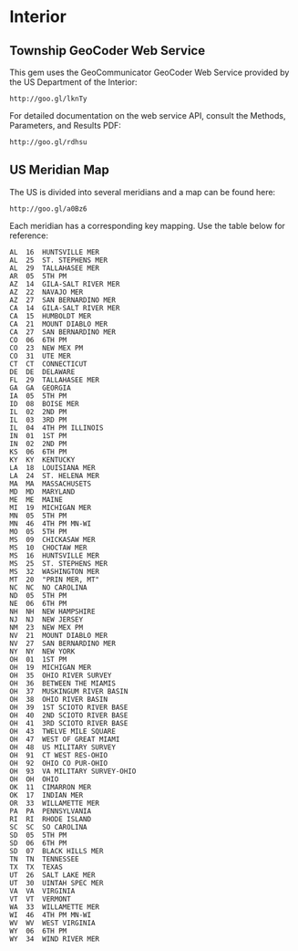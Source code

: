 Interior
========

Township GeoCoder Web Service
-----------------------------
This gem uses the GeoCommunicator GeoCoder Web Service provided by the US Department of the Interior:

    http://goo.gl/lknTy

For detailed documentation on the web service API, consult the Methods, Parameters, and Results PDF:

    http://goo.gl/rdhsu

US Meridian Map
---------------
The US is divided into several meridians and a map can be found here:

    http://goo.gl/a0Bz6

Each meridian has a corresponding key mapping. Use the table below for reference:

    AL  16  HUNTSVILLE MER
    AL  25  ST. STEPHENS MER
    AL  29  TALLAHASEE MER
    AR  05  5TH PM
    AZ  14  GILA-SALT RIVER MER
    AZ  22  NAVAJO MER
    AZ  27  SAN BERNARDINO MER
    CA  14  GILA-SALT RIVER MER
    CA  15  HUMBOLDT MER
    CA  21  MOUNT DIABLO MER
    CA  27  SAN BERNARDINO MER
    CO  06  6TH PM
    CO  23  NEW MEX PM
    CO  31  UTE MER
    CT  CT  CONNECTICUT
    DE  DE  DELAWARE
    FL  29  TALLAHASEE MER
    GA  GA  GEORGIA
    IA  05  5TH PM
    ID  08  BOISE MER
    IL  02  2ND PM
    IL  03  3RD PM
    IL  04  4TH PM ILLINOIS
    IN  01  1ST PM
    IN  02  2ND PM
    KS  06  6TH PM
    KY  KY  KENTUCKY
    LA  18  LOUISIANA MER
    LA  24  ST. HELENA MER
    MA  MA  MASSACHUSETS
    MD  MD  MARYLAND
    ME  ME  MAINE
    MI  19  MICHIGAN MER
    MN  05  5TH PM
    MN  46  4TH PM MN-WI
    MO  05  5TH PM
    MS  09  CHICKASAW MER
    MS  10  CHOCTAW MER
    MS  16  HUNTSVILLE MER
    MS  25  ST. STEPHENS MER
    MS  32  WASHINGTON MER
    MT  20  "PRIN MER, MT"
    NC  NC  NO CAROLINA
    ND  05  5TH PM
    NE  06  6TH PM
    NH  NH  NEW HAMPSHIRE
    NJ  NJ  NEW JERSEY
    NM  23  NEW MEX PM
    NV  21  MOUNT DIABLO MER
    NV  27  SAN BERNARDINO MER
    NY  NY  NEW YORK
    OH  01  1ST PM
    OH  19  MICHIGAN MER
    OH  35  OHIO RIVER SURVEY
    OH  36  BETWEEN THE MIAMIS
    OH  37  MUSKINGUM RIVER BASIN
    OH  38  OHIO RIVER BASIN
    OH  39  1ST SCIOTO RIVER BASE
    OH  40  2ND SCIOTO RIVER BASE
    OH  41  3RD SCIOTO RIVER BASE
    OH  43  TWELVE MILE SQUARE
    OH  47  WEST OF GREAT MIAMI
    OH  48  US MILITARY SURVEY
    OH  91  CT WEST RES-OHIO
    OH  92  OHIO CO PUR-OHIO
    OH  93  VA MILITARY SURVEY-OHIO
    OH  OH  OHIO
    OK  11  CIMARRON MER
    OK  17  INDIAN MER
    OR  33  WILLAMETTE MER
    PA  PA  PENNSYLVANIA
    RI  RI  RHODE ISLAND
    SC  SC  SO CAROLINA
    SD  05  5TH PM
    SD  06  6TH PM
    SD  07  BLACK HILLS MER
    TN  TN  TENNESSEE
    TX  TX  TEXAS
    UT  26  SALT LAKE MER
    UT  30  UINTAH SPEC MER
    VA  VA  VIRGINIA
    VT  VT  VERMONT
    WA  33  WILLAMETTE MER
    WI  46  4TH PM MN-WI
    WV  WV  WEST VIRGINIA
    WY  06  6TH PM
    WY  34  WIND RIVER MER

